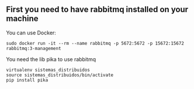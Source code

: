 ## First you need to have rabbitmq installed on your machine

You can use Docker:

```
sudo docker run -it --rm --name rabbitmq -p 5672:5672 -p 15672:15672 rabbitmq:3-management
```

You need the lib pika to use rabbitmq

```
virtualenv sistemas_distribuidos
source sistemas_distribuidos/bin/activate
pip install pika
```